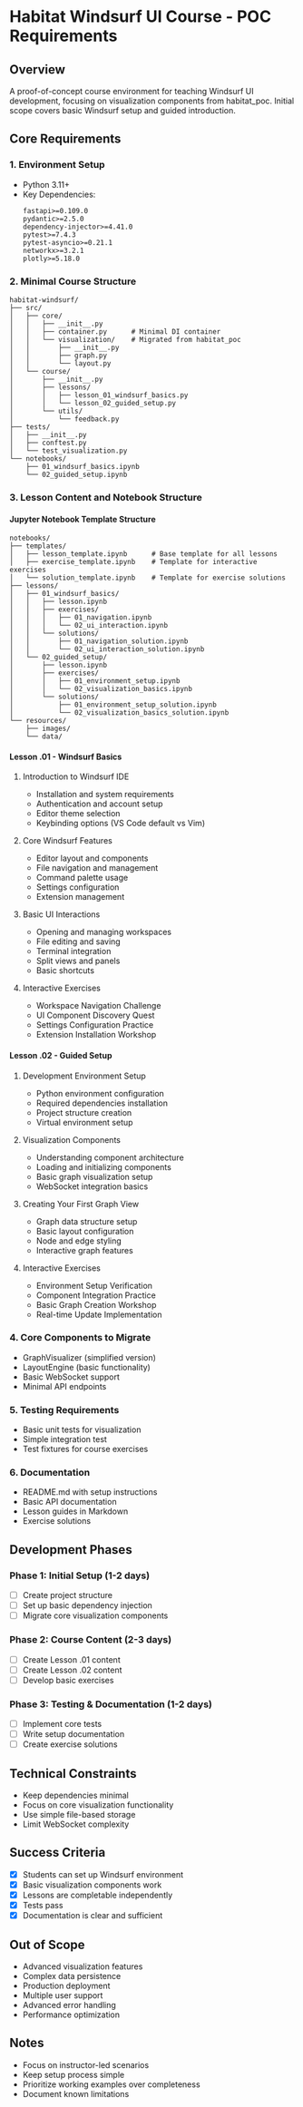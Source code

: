 # Habitat Windsurf UI Course - POC Requirements

## Overview
A proof-of-concept course environment for teaching Windsurf UI development, focusing on visualization components from habitat_poc. Initial scope covers basic Windsurf setup and guided introduction.

## Core Requirements

### 1. Environment Setup
- Python 3.11+
- Key Dependencies:
  ```
  fastapi>=0.109.0
  pydantic>=2.5.0
  dependency-injector>=4.41.0
  pytest>=7.4.3
  pytest-asyncio>=0.21.1
  networkx>=3.2.1
  plotly>=5.18.0
  ```

### 2. Minimal Course Structure
```
habitat-windsurf/
├── src/
│   ├── core/
│   │   ├── __init__.py
│   │   ├── container.py      # Minimal DI container
│   │   └── visualization/    # Migrated from habitat_poc
│   │       ├── __init__.py
│   │       ├── graph.py
│   │       └── layout.py
│   └── course/
│       ├── __init__.py
│       ├── lessons/
│       │   ├── lesson_01_windsurf_basics.py
│       │   └── lesson_02_guided_setup.py
│       └── utils/
│           └── feedback.py
├── tests/
│   ├── __init__.py
│   ├── conftest.py
│   └── test_visualization.py
└── notebooks/
    ├── 01_windsurf_basics.ipynb
    └── 02_guided_setup.ipynb
```

### 3. Lesson Content and Notebook Structure

#### Jupyter Notebook Template Structure
```
notebooks/
├── templates/
│   ├── lesson_template.ipynb      # Base template for all lessons
│   ├── exercise_template.ipynb    # Template for interactive exercises
│   └── solution_template.ipynb    # Template for exercise solutions
├── lessons/
│   ├── 01_windsurf_basics/
│   │   ├── lesson.ipynb
│   │   ├── exercises/
│   │   │   ├── 01_navigation.ipynb
│   │   │   └── 02_ui_interaction.ipynb
│   │   └── solutions/
│   │       ├── 01_navigation_solution.ipynb
│   │       └── 02_ui_interaction_solution.ipynb
│   └── 02_guided_setup/
│       ├── lesson.ipynb
│       ├── exercises/
│       │   ├── 01_environment_setup.ipynb
│       │   └── 02_visualization_basics.ipynb
│       └── solutions/
│           ├── 01_environment_setup_solution.ipynb
│           └── 02_visualization_basics_solution.ipynb
└── resources/
    ├── images/
    └── data/
```

#### Lesson .01 - Windsurf Basics
1. Introduction to Windsurf IDE
   - Installation and system requirements
   - Authentication and account setup
   - Editor theme selection
   - Keybinding options (VS Code default vs Vim)

2. Core Windsurf Features
   - Editor layout and components
   - File navigation and management
   - Command palette usage
   - Settings configuration
   - Extension management

3. Basic UI Interactions
   - Opening and managing workspaces
   - File editing and saving
   - Terminal integration
   - Split views and panels
   - Basic shortcuts

4. Interactive Exercises
   - Workspace Navigation Challenge
   - UI Component Discovery Quest
   - Settings Configuration Practice
   - Extension Installation Workshop

#### Lesson .02 - Guided Setup
1. Development Environment Setup
   - Python environment configuration
   - Required dependencies installation
   - Project structure creation
   - Virtual environment setup

2. Visualization Components
   - Understanding component architecture
   - Loading and initializing components
   - Basic graph visualization setup
   - WebSocket integration basics

3. Creating Your First Graph View
   - Graph data structure setup
   - Basic layout configuration
   - Node and edge styling
   - Interactive graph features

4. Interactive Exercises
   - Environment Setup Verification
   - Component Integration Practice
   - Basic Graph Creation Workshop
   - Real-time Update Implementation

### 4. Core Components to Migrate
- GraphVisualizer (simplified version)
- LayoutEngine (basic functionality)
- Basic WebSocket support
- Minimal API endpoints

### 5. Testing Requirements
- Basic unit tests for visualization
- Simple integration test
- Test fixtures for course exercises

### 6. Documentation
- README.md with setup instructions
- Basic API documentation
- Lesson guides in Markdown
- Exercise solutions

## Development Phases

### Phase 1: Initial Setup (1-2 days)
- [ ] Create project structure
- [ ] Set up basic dependency injection
- [ ] Migrate core visualization components

### Phase 2: Course Content (2-3 days)
- [ ] Create Lesson .01 content
- [ ] Create Lesson .02 content
- [ ] Develop basic exercises

### Phase 3: Testing & Documentation (1-2 days)
- [ ] Implement core tests
- [ ] Write setup documentation
- [ ] Create exercise solutions

## Technical Constraints
- Keep dependencies minimal
- Focus on core visualization functionality
- Use simple file-based storage
- Limit WebSocket complexity

## Success Criteria
- [x] Students can set up Windsurf environment
- [x] Basic visualization components work
- [x] Lessons are completable independently
- [x] Tests pass
- [x] Documentation is clear and sufficient

## Out of Scope
- Advanced visualization features
- Complex data persistence
- Production deployment
- Multiple user support
- Advanced error handling
- Performance optimization

## Notes
- Focus on instructor-led scenarios
- Keep setup process simple
- Prioritize working examples over completeness
- Document known limitations